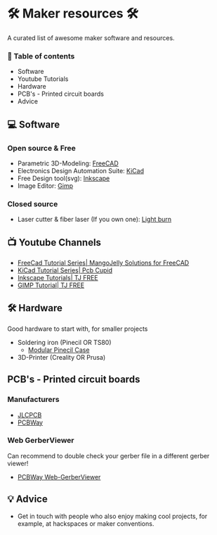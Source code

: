 #  🛠️  Maker resources 🛠️
A curated list of awesome maker software and resources.

### 📌 Table of contents
- Software
- Youtube Tutorials
- Hardware
- PCB's - Printed circuit boards
- Advice

## 💻 Software

### Open source & Free
- Parametric 3D-Modeling: [FreeCAD](https://www.freecad.org/)
- Electronics Design Automation Suite: [KiCad](https://www.kicad.org/)
- Free Design tool(svg): [Inkscape](https://inkscape.org/)
- Image Editor: [Gimp](https://www.gimp.org/)

### Closed source

- Laser cutter & fiber laser (If you own one): [Light burn](https://lightburnsoftware.com/)

## 📺 Youtube Channels

- [FreeCad Tutorial Series| MangoJelly Solutions for FreeCAD](https://www.youtube.com/watch?v=NXN7TOg3kj4&list=PLWuyJLVUNtc0UszswD0oD5q4VeWTrK7JC)
- [KiCad Tutorial Series| Pcb Cupid](https://www.youtube.com/watch?v=szu8dJoyikA&list=PLn6004q9oeqGl91KifK6xHGuqvXGb374G)
- [Inkscape Tutorials| TJ FREE](https://www.youtube.com/watch?v=8f011wdiW7g&list=PLqazFFzUAPc5lOQwDoZ4Dw2YSXtO7lWNv)
- [GIMP Tutorial| TJ FREE](https://www.youtube.com/watch?v=_wDDqs95TKY&list=PLqazFFzUAPc4vITMJaF3Fnqh3pccSMnC4)

## 🛠️ Hardware
Good hardware to start with, for smaller projects
- Soldering iron (Pinecil OR TS80)
  - [Modular Pinecil Case](https://www.printables.com/model/1020983-pinecil-case-modular-edition/files)
- 3D-Printer (Creality OR Prusa)

## PCB's - Printed circuit boards
### Manufacturers
- [JLCPCB](https://jlcpcb.com/)
- [PCBWay](https://www.pcbway.com/)
### Web GerberViewer
Can recommend to double check your gerber file in a different gerber viewer!
- [PCBWay Web-GerberViewer](https://www.pcbway.com/project/OnlineGerberViewer.html)

## 💡 Advice
- Get in touch with people who also enjoy making cool projects, for example, at hackspaces or maker conventions.
